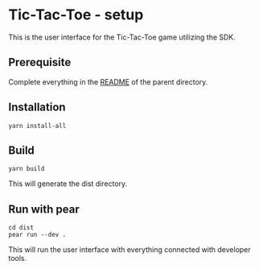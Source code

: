 # Tic-Tac-Toe - setup

This is the user interface for the Tic-Tac-Toe game utilizing the SDK. 


## Prerequisite

Complete everything in the [README](../README.md) of the parent directory. 

## Installation
```shell
yarn install-all
```

## Build
```shell
yarn build
```
This will generate the dist directory.

## Run with pear
```shell
cd dist
pear run --dev .
```
This will run the user interface with everything connected with developer tools.